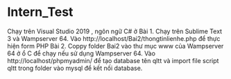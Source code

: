 # Intern_Test
Chạy trên Visual Studio 2019 , ngôn ngữ C# ở Bài 1.
Chạy trên Sublime Text 3 và Wampserver 64. Vào http://localhost/Bai2/thongtinlienhe.php để thực hiện form PHP Bài 2.
Coppy folder Bai2 vào thư mục www của Wampserver 64 ở ổ C để chạy nếu sử dụng Wampserver 64.
Vào http://localhost/phpmyadmin/ để tạo database tên qltt và import file script qltt trong folder vào mysql để kết nối database.
